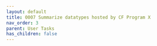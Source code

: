 ```yaml
---
layout: default
title: 0007 Summarize datatypes hosted by CF Program X
nav_order: 3
parent: User Tasks
has_children: false
---
```


